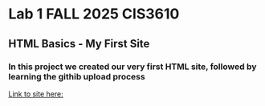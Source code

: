 # Lab 1 FALL 2025 CIS3610
## HTML Basics - My First Site
### In this project we created our very first HTML site, followed by learning the githib upload process
[Link to site here:](https://dylanmsnyder.github.io/lab1-site-cis3610/)
